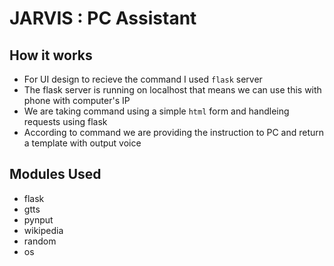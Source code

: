 # JARVIS : PC Assistant

## How it works

- For UI design to recieve the command I used `flask` server
- The flask server is running on localhost that means we can use this with phone with computer's IP
- We are taking command using a simple `html` form and handleing requests using flask
- According to command we are providing the instruction to PC and return a template with output voice

## Modules Used
- flask
- gtts
- pynput
- wikipedia
- random
- os